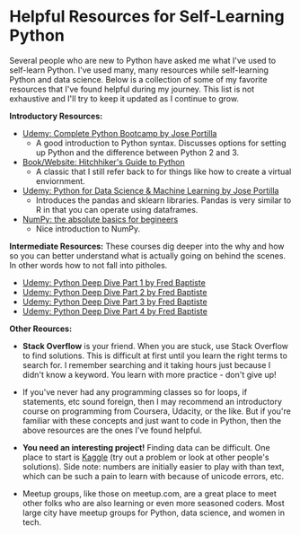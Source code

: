 # Helpful Resources for Self-Learning Python

Several people who are new to Python have asked me what I've used to self-learn Python. I've used many, many resources while self-learning Python and data science. Below is a collection of some of my favorite resources that I've found helpful during my journey. This list is not exhaustive and I'll try to keep it updated as I continue to grow. 


**Introductory Resources:**

- [Udemy: Complete Python Bootcamp by Jose Portilla](https://www.udemy.com/course/complete-python-bootcamp/learn/lecture/9478416#overview)
     - A good introduction to Python syntax. Discusses options for setting up Python and the difference between Python 2 and 3.
- [Book/Website: Hitchhiker's Guide to Python](https://docs.python-guide.org/)
     - A classic that I still refer back to for things like how to create a virtual enviornment.  
- [Udemy: Python for Data Science & Machine Learning by Jose Portilla](https://www.udemy.com/course/python-for-data-science-and-machine-learning-bootcamp/learn/lecture/5733430#overview)
     - Introduces the pandas and sklearn libraries. Pandas is very similar to R in that you can operate using dataframes.
- [NumPy: the absolute basics for begineers](https://numpy.org/devdocs/user/absolute_beginners.html)
     - Nice introduction to NumPy.


**Intermediate Resources:**
These courses dig deeper into the why and how so you can better understand what is actually going on behind the scenes. In other words how to not fall into pitholes.

- [Udemy: Python Deep Dive Part 1 by Fred Baptiste](https://www.udemy.com/course/python-3-deep-dive-part-1/learn/lecture/7736814#overview)
- [Udemy: Python Deep Dive Part 2 by Fred Baptiste](https://www.udemy.com/course/python-3-deep-dive-part-2/learn/lecture/10059290#overview)
- [Udemy: Python Deep Dive Part 3 by Fred Baptiste](https://www.udemy.com/course/python-3-deep-dive-part-3/learn/lecture/11601094#overview)
- [Udemy: Python Deep Dive Part 4 by Fred Baptiste](https://www.udemy.com/course/python-3-deep-dive-part-4/)

**Other Reources:**

- **Stack Overflow** is your friend. When you are stuck, use Stack Overflow to find solutions. This is difficult at first until you learn the right terms to search for. I remember searching and it taking hours just because I didn't know a keyword. You learn with more practice - don't give up!

- If you've never had any programming classes so for loops, if statements, etc sound foreign, then I may recommend an introductory course on programming from Coursera, Udacity, or the like. But if you're familiar with these concepts and just want to code in Python, then the above resources are the ones I've found helpful.

- **You need an interesting project!** Finding data can be difficult. One place to start is [Kaggle](https://www.kaggle.com/datasets) (try out a problem or look at other people's solutions). Side note: numbers are initially easier to play with than text, which can be such a pain to learn with because of unicode errors, etc. 

- Meetup groups, like those on meetup.com, are a great place to meet other folks who are also learning or even more seasoned coders. Most large city have meetup groups for Python, data science, and women in tech.
